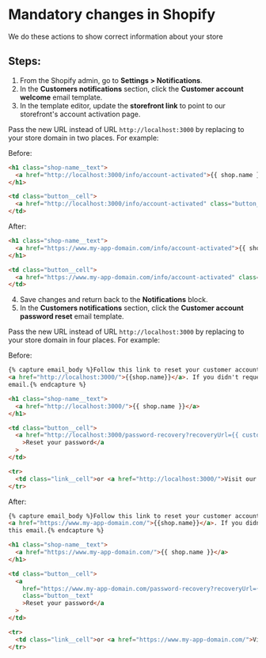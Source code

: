 # Mandatory changes in Shopify

We do these actions to show correct information about your store

## Steps:

1. From the Shopify admin, go to **Settings > Notifications**.
2. In the **Customers notifications** section, click the **Customer account welcome** email template.
3. In the template editor, update the **storefront link** to point to our storefront's account activation page.

Pass the new URL instead of URL `http://localhost:3000` by replacing to your store domain in two places. For example:

Before:

```html
<h1 class="shop-name__text">
  <a href="http://localhost:3000/info/account-activated">{{ shop.name }}</a>
</h1>
```

```html
<td class="button__cell">
  <a href="http://localhost:3000/info/account-activated" class="button__text">Visit our store</a>
</td>
```

After:

```html
<h1 class="shop-name__text">
  <a href="https://www.my-app-domain.com/info/account-activated">{{ shop.name }}</a>
</h1>
```

```html
<td class="button__cell">
  <a href="https://www.my-app-domain.com/info/account-activated" class="button__text">Visit our store</a>
</td>
```

4. Save changes and return back to the **Notifications** block.
5. In the **Customers notifications** section, click the **Customer account password reset** email template.

Pass the new URL instead of URL `http://localhost:3000` by replacing to your store domain in four places. For example:

Before:

```html
{% capture email_body %}Follow this link to reset your customer account password at
<a href="http://localhost:3000/">{{shop.name}}</a>. If you didn't request a new password, you can safely delete this
email.{% endcapture %}
```

```html
<h1 class="shop-name__text">
  <a href="http://localhost:3000/">{{ shop.name }}</a>
</h1>
```

```html
<td class="button__cell">
  <a href="http://localhost:3000/password-recovery?recoveryUrl={{ customer.reset_password_url }}" class="button__text"
    >Reset your password</a
  >
</td>
```

```html
<tr>
  <td class="link__cell">or <a href="http://localhost:3000/">Visit our store</a></td>
</tr>
```

After:

```html
{% capture email_body %}Follow this link to reset your customer account password at
<a href="https://www.my-app-domain.com/">{{shop.name}}</a>. If you didn't request a new password, you can safely delete
this email.{% endcapture %}
```

```html
<h1 class="shop-name__text">
  <a href="https://www.my-app-domain.com/">{{ shop.name }}</a>
</h1>
```

```html
<td class="button__cell">
  <a
    href="https://www.my-app-domain.com/password-recovery?recoveryUrl={{ customer.reset_password_url }}"
    class="button__text"
    >Reset your password</a
  >
</td>
```

```html
<tr>
  <td class="link__cell">or <a href="https://www.my-app-domain.com/">Visit our store</a></td>
</tr>
```
